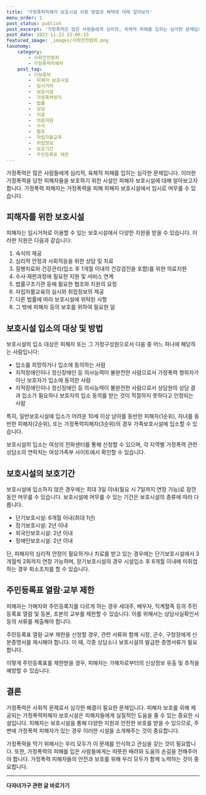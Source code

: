 ```yaml
---
title: '가정폭력피해자 보호시설 이용 방법과 혜택에 대해 알아보자'
menu_order: 1
post_status: publish
post_excerpt: '가정폭력은 많은 사람들에게 심리적, 육체적 피해를 입히는 심각한 문제입니다. 이러한 가정폭력을 당한 피해자들을 보호하기 위한 시설인 피해자 보호시설에 대해 알아보고자 합니다. 가정폭력 피해자는 가정폭력을 피해 피해자 보호시설에서 임시로 머무를 수 있습니다.'
post_date: 2023-11-22 22:06:15
featured_image: _images/사회안전범죄.png
taxonomy:
    category:
        - 사회안전범죄
        - 가정폭력피해자
    post_tag:
        - 가정폭력
        -  피해자 보호시설
        -  임시거처
        -  보호시설
        -  가정폭력방지
        -  법률
        -  상담
        -  치료
        -  의료지원
        -  수사
        -  협조
        -  자립자활교육
        -  취업정보
        -  보호기간
        -  주민등록표 제한
---
```



가정폭력은 많은 사람들에게 심리적, 육체적 피해를 입히는 심각한 문제입니다. 이러한 가정폭력을 당한 피해자들을 보호하기 위한 시설인 피해자 보호시설에 대해 알아보고자 합니다. 가정폭력 피해자는 가정폭력을 피해 피해자 보호시설에서 임시로 머무를 수 있습니다.

## 피해자를 위한 보호시설

피해자는 임시거처로 이용할 수 있는 보호시설에서 다양한 지원을 받을 수 있습니다. 이러한 지원은 다음과 같습니다:

1. 숙식의 제공
2. 심리적 안정과 사회적응을 위한 상담 및 치료
3. 질병치료와 건강관리(입소 후 1개월 이내의 건강검진을 포함)를 위한 의료지원
4. 수사·재판과정에 필요한 지원 및 서비스 연계
5. 법률구조기관 등에 필요한 협조와 지원의 요청
6. 자립자활교육의 실시와 취업정보의 제공
7. 다른 법률에 따라 보호시설에 위탁된 사항
8. 그 밖에 피해자 등의 보호를 위하여 필요한 일

## 보호시설 입소의 대상 및 방법

보호시설의 입소 대상은 피해자 또는 그 가정구성원으로서 다음 중 어느 하나에 해당하는 사람입니다:

- 입소를 희망하거나 입소에 동의하는 사람
- 지적장애인이나 정신장애인 등 의사능력이 불완전한 사람으로서 가정폭력 행위자가 아닌 보호자가 입소에 동의한 사람
- 지적장애인이나 정신장애인 등 의사능력이 불완전한 사람으로서 상담원의 상담 결과 입소가 필요하나 보호자의 입소 동의를 받는 것이 적절하지 못하다고 인정되는 사람

특히, 일반보호시설에 입소가 어려운 10세 이상 남아를 동반한 피해자(1순위), 자녀를 동반한 피해자(2순위), 또는 가정폭력피해자(3순위)의 경우 가족보호시설에 입소할 수 있습니다.

보호시설의 입소는 여성의 전화센터를 통해 신청할 수 있으며, 각 지역별 가정폭력 관련 상담소의 연락처는 여성가족부 사이트에서 확인할 수 있습니다.

## 보호시설의 보호기간

보호시설에 입소하지 않은 경우에는 최대 3일 이내(필요 시 7일까지 연장 가능)로 잠깐 동안 머무를 수 있습니다. 보호시설에 머무를 수 있는 기간은 보호시설의 종류에 따라 다릅니다.

- 단기보호시설: 6개월 이내(최대 1년)
- 장기보호시설: 2년 이내
- 외국인보호시설: 2년 이내
- 장애인보호시설: 2년 이내

단, 피해자의 심리적 안정이 필요하거나 치료를 받고 있는 경우에는 단기보호시설에서 3개월씩 2회까지 연장 가능하며, 장기보호시설의 경우 시설입소 후 6개월 이내에 미취업하는 경우 퇴소조치를 할 수 있습니다.

## 주민등록표 열람·교부 제한

피해자는 가해자와 주민등록지를 다르게 하는 경우 세대주, 배우자, 직계혈족 등의 주민등록표 열람 및 등본, 초본의 교부를 제한할 수 있습니다. 이를 위해서는 상담사실확인서 등의 서류를 제출해야 합니다.

주민등록표 열람·교부 제한을 신청할 경우, 관련 서류와 함께 시장, 군수, 구청장에게 신분증명서를 제시해야 합니다. 이 때, 각종 상담소나 보호시설의 발급한 증명서류가 필요합니다.

이렇게 주민등록표를 제한받을 경우, 피해자는 가해자로부터의 신상정보 유출 및 추적을 예방할 수 있습니다.

## 결론

가정폭력은 사회적 문제로서 심각한 해결이 필요한 문제입니다. 피해자 보호를 위해 제공되는 가정폭력피해자 보호시설은 피해자들에게 실질적인 도움을 줄 수 있는 중요한 시설입니다. 피해자는 보호시설을 통해 다양한 지원과 안전한 보호를 받을 수 있으므로, 주변에 가정폭력 피해자가 있는 경우 이러한 시설을 소개해주는 것이 중요합니다.

가정폭력을 막기 위해서는 우리 모두가 이 문제를 인식하고 관심을 갖는 것이 필요합니다. 또한, 가정폭력의 피해를 입은 사람들에게는 따뜻한 배려와 도움의 손길을 전해주어야 합니다. 가정폭력 피해자들의 안전과 보호를 위해 우리 모두가 함께 노력하는 것이 중요합니다.
<!-- wp:separator -->
<hr class="wp-block-separator has-alpha-channel-opacity"/>
<!-- /wp:separator -->

<!-- wp:group {"backgroundColor":"base","layout":{"type":"constrained"}} -->
<div class="wp-block-group has-base-background-color has-background"><!-- wp:paragraph {"align":"center","fontSize":"medium"} -->
<p class="has-text-align-center has-large-font-size"><strong>다자녀가구 관련 글 바로가기</strong></p>
<!-- /wp:paragraph -->


<!-- wp:latest-posts
{"categories":[{"id":22700,"count":19,"description":"","link":"https://uknowlaw.com/category/%eb%8b%a4%ec%9e%90%eb%85%80%ea%b0%80%ea%b5%ac/","name":"다자녀가구","slug":"다자녀가구","taxonomy":"category","parent":0,"meta":[],"_links":{"self":[{"href":"https://uknowlaw.com/wp-json/wp/v2/categories/22700"}],"collection":[{"href":"https://uknowlaw.com/wp-json/wp/v2/categories"}],"about":[{"href":"https://uknowlaw.com/wp-json/wp/v2/taxonomies/category"}],"wp:post_type":[{"href":"https://uknowlaw.com/wp-json/wp/v2/posts?categories=22700"}],"curies":[{"name":"wp","href":"https://api.w.org/{rel}","templated":true}]}}],"postsToShow":100,"excerptLength":28,"postLayout":"grid","columns":2,"featuredImageAlign":"left","featuredImageSizeSlug":"large","fontSize":"small"} /--></div>
<!-- /wp:group -->